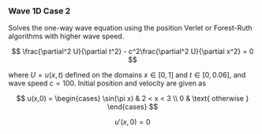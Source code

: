 ### Wave 1D Case 2

Solves the one-way wave equation using the position Verlet or Forest-Ruth algorithms with higher wave speed.

$$
\frac{\partial^2 U}{\partial t^2} - c^2\frac{\partial^2 U}{\partial x^2} = 0
$$

where $U=u(x,t)$ defined on the domains $x\in[0,1]$ and $t\in[0,0.06]$, and wave speed $c=100$. Initial position and velocity are given as

$$
u(x,0) = \begin{cases}
    \sin(\pi x) & 2 < x < 3 \\
    0 & \text{ otherwise }
\end{cases}
$$

$$
u'(x,0) = 0
$$
